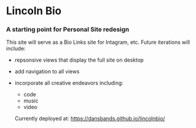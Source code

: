 # Lincoln Bio
### A starting point for Personal Site redesign

This site will serve as a Bio Links site for Intagram, etc.
Future iterations will include: 
- repsonsive views that display the full site on desktop 
- add navigation to all views 
- incorporate all creative endeavors including:  
  - code
  - music 
  - video 

  Currently deployed at: https://dansbands.github.io/lincolnbio/